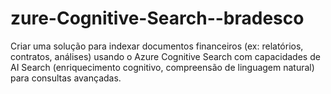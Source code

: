 # zure-Cognitive-Search--bradesco
Criar uma solução para indexar documentos financeiros (ex: relatórios, contratos, análises) usando o Azure Cognitive Search com capacidades de AI Search (enriquecimento cognitivo, compreensão de linguagem natural) para consultas avançadas.
